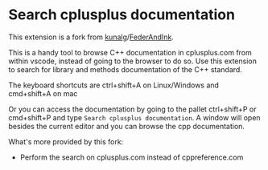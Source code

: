 # Search cplusplus documentation

This extension is a fork from [kunalg](https://github.com/gursahani/search-cpp-documentation.git)/[FederAndInk](https://github.com/FederAndInk/search-cpp-documentation).

This is a handy tool to browse C++ documentation in cplusplus.com from within vscode, instead of going to the browser to do so.
Use this extension to search for library and methods documentation of the C++ standard.

The keyboard shortcuts are ctrl+shift+A on Linux/Windows and cmd+shift+A on mac

Or you can access the documentation by going to the pallet ctrl+shift+P or cmd+shift+P and type `Search cplusplus documentation`. A window will open besides the current editor and you can browse the cpp documentation.

What's more provided by this fork:

- Perform the search on cplusplus.com instead of cppreference.com
